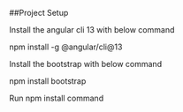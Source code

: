 ##Project Setup

Install the angular cli 13 with below command

npm install -g @angular/cli@13

Install the bootstrap with below command

npm install bootstrap

Run npm install command